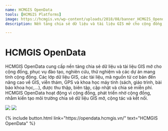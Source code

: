 ```yaml
---
name: HCMGIS OpenData
tools: [HCMGIS Platforms]
image: https://hcmgis.vn/wp-content/uploads/2018/08/banner_HCMGIS_Opendata_slogan.jpg
description: Nền tảng chia sẻ dữ liệu và tài liệu GIS mở cho cộng đồng, phục vụ đào tạo, nghiên cứu, thử nghiệm và các dự án mang tính cộng đồng. 

---
```


# HCMGIS OpenData

HCMGIS OpenData cung cấp nền tảng chia sẻ dữ liệu và tài liệu GIS mở cho cộng đồng, phục vụ đào tạo, nghiên cứu, thử nghiệm và các dự án mang tính cộng đồng. Các lớp dữ liệu GIS, các tài liệu, mã nguồn từ cơ bản đến nâng cao về GIS, viễn thám, GPS và khoa học máy tính (sách, giáo trình, bài báo khoa học,…), được thu thập, biên tập, cập nhật và chia sẻ miễn phí. HCMGIS OpenData hoạt động vì cộng đồng, phát triển nhờ cộng đồng, nhằm kiến tạo môi trường chia sẻ dữ liệu GIS mở, cộng tác và kết nối.

![](https://hcmgis.vn/wp-content/uploads/2018/08/banner_HCMGIS_Opendata_slogan.jpg)
![](https://hcmgis.vn/wp-content/uploads/2018/08/ffff-1024x807.jpg)

<p class="text-center">
{% include button.html link="https://opendata.hcmgis.vn/" text="HCMGIS OpenData" %}
</p>
